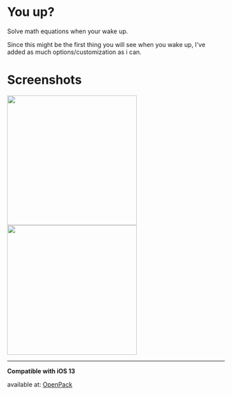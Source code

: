 # You up?
Solve math equations when your wake up.

Since this might be the first thing you will see when you wake up, I've added as much options/customization as i can.

# Screenshots

<img src="https://github.com/1DI4R/Youup/blob/master/Screenshots/SS1.png" height="300" style="max-width:100%;">                        <img src="https://github.com/1DI4R/Youup/blob/master/Screenshots/SS2.png" height="300" style="max-width:100%;">

<hr>

<b>Compatible with iOS 13</b>

available at: [OpenPack](https://repo.openpack.io)
